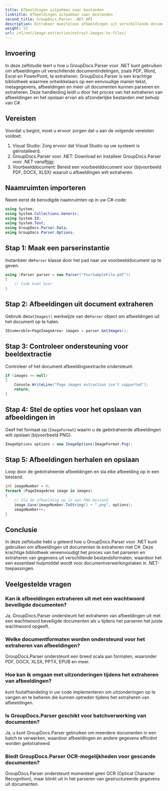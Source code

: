 ```yaml
---
title: Afbeeldingen uitpakken naar bestanden
linktitle: Afbeeldingen uitpakken naar bestanden
second_title: GroupDocs.Parser .NET API
description: Extraheer moeiteloos afbeeldingen uit verschillende documenttypen, zoals PDF en DOCX, met GroupDocs.Parser voor .NET. Vereenvoudig uw documentparseringstaken.
weight: 13
url: /nl/net/image-extraction/extract-images-to-files/
---
```

## Invoering
In deze zelfstudie leert u hoe u GroupDocs.Parser voor .NET kunt gebruiken om afbeeldingen uit verschillende documentindelingen, zoals PDF, Word, Excel en PowerPoint, te extraheren. GroupDocs.Parser is een krachtige bibliotheek waarmee ontwikkelaars op een eenvoudige manier tekst, metagegevens, afbeeldingen en meer uit documenten kunnen parseren en extraheren. Deze handleiding leidt u door het proces van het extraheren van afbeeldingen en het opslaan ervan als afzonderlijke bestanden met behulp van C#.
## Vereisten
Voordat u begint, moet u ervoor zorgen dat u aan de volgende vereisten voldoet:
1. Visual Studio: Zorg ervoor dat Visual Studio op uw systeem is geïnstalleerd.
2.  GroupDocs.Parser voor .NET: Download en installeer GroupDocs.Parser voor .NET vanaf[hier](https://releases.groupdocs.com/parser/net/).
3. Voorbeelddocument: Bereid een voorbeelddocument voor (bijvoorbeeld PDF, DOCX, XLSX) waaruit u afbeeldingen wilt extraheren.

## Naamruimten importeren
Neem eerst de benodigde naamruimten op in uw C#-code:
```csharp
using System;
using System.Collections.Generic;
using System.IO;
using System.Text;
using GroupDocs.Parser.Data;
using GroupDocs.Parser.Options;
```
## Stap 1: Maak een parserinstantie
 Instantieer de`Parser` klasse door het pad naar uw voorbeelddocument op te geven.
```csharp
using (Parser parser = new Parser("YourSampleFile.pdf"))
{
    // Code komt hier
}
```
## Stap 2: Afbeeldingen uit document extraheren
 Gebruik de`GetImages()` werkwijze van de`Parser` object om afbeeldingen uit het document op te halen.
```csharp
IEnumerable<PageImageArea> images = parser.GetImages();
```
## Stap 3: Controleer ondersteuning voor beeldextractie
Controleer of het document afbeeldingsextractie ondersteunt.
```csharp
if (images == null)
{
    Console.WriteLine("Page images extraction isn't supported");
    return;
}
```
## Stap 4: Stel de opties voor het opslaan van afbeeldingen in
Geef het formaat op (`ImageFormat`) waarin u de geëxtraheerde afbeeldingen wilt opslaan (bijvoorbeeld PNG).
```csharp
ImageOptions options = new ImageOptions(ImageFormat.Png);
```
## Stap 5: Afbeeldingen herhalen en opslaan
Loop door de geëxtraheerde afbeeldingen en sla elke afbeelding op in een bestand.
```csharp
int imageNumber = 0;
foreach (PageImageArea image in images)
{
    // Sla de afbeelding op in een PNG-bestand
    image.Save(imageNumber.ToString() + ".png", options);
    imageNumber++;
}
```

## Conclusie
In deze zelfstudie hebt u geleerd hoe u GroupDocs.Parser voor .NET kunt gebruiken om afbeeldingen uit documenten te extraheren met C#. Deze krachtige bibliotheek vereenvoudigt het proces van het parseren en extraheren van gegevens uit verschillende bestandsformaten, waardoor het een essentieel hulpmiddel wordt voor documentverwerkingstaken in .NET-toepassingen.

## Veelgestelde vragen
### Kan ik afbeeldingen extraheren uit met een wachtwoord beveiligde documenten?
Ja, GroupDocs.Parser ondersteunt het extraheren van afbeeldingen uit met een wachtwoord beveiligde documenten als u tijdens het parseren het juiste wachtwoord opgeeft.
### Welke documentformaten worden ondersteund voor het extraheren van afbeeldingen?
GroupDocs.Parser ondersteunt een breed scala aan formaten, waaronder PDF, DOCX, XLSX, PPTX, EPUB en meer.
### Hoe kan ik omgaan met uitzonderingen tijdens het extraheren van afbeeldingen?
kunt foutafhandeling in uw code implementeren om uitzonderingen op te vangen en te beheren die kunnen optreden tijdens het extraheren van afbeeldingen.
### Is GroupDocs.Parser geschikt voor batchverwerking van documenten?
Ja, u kunt GroupDocs.Parser gebruiken om meerdere documenten in een batch te verwerken, waardoor afbeeldingen en andere gegevens efficiënt worden geëxtraheerd.
### Biedt GroupDocs.Parser OCR-mogelijkheden voor gescande documenten?
GroupDocs.Parser ondersteunt momenteel geen OCR (Optical Character Recognition), maar blinkt uit in het parseren van gestructureerde gegevens uit documenten.